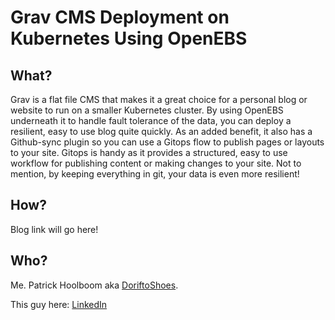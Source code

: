 # Grav CMS Deployment on Kubernetes Using OpenEBS

## What?
Grav is a flat file CMS that makes it a great choice for a personal blog or website to run on a smaller Kubernetes cluster.  By using OpenEBS underneath it to handle fault tolerance of the data, you can deploy a resilient, easy to use blog quite quickly.  As an added benefit, it also has a Github-sync plugin so you can use a Gitops flow to publish pages or layouts to your site.  Gitops is handy as it provides a structured, easy to use workflow for publishing content or making changes to your site.  Not to mention, by keeping everything in git, your data is even more resilient!

## How?
Blog link will go here!

## Who?
Me.  Patrick Hoolboom aka [DoriftoShoes](https://twitter.com/DoriftoShoes).

This guy here:
[LinkedIn](https://www.linkedin.com/in/pwhoolboom/)